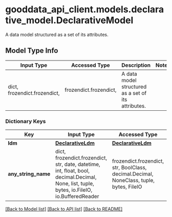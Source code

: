 # gooddata_api_client.models.declarative_model.DeclarativeModel

A data model structured as a set of its attributes.

## Model Type Info
Input Type | Accessed Type | Description | Notes
------------ | ------------- | ------------- | -------------
dict, frozendict.frozendict,  | frozendict.frozendict,  | A data model structured as a set of its attributes. | 

### Dictionary Keys
Key | Input Type | Accessed Type | Description | Notes
------------ | ------------- | ------------- | ------------- | -------------
**ldm** | [**DeclarativeLdm**](DeclarativeLdm.md) | [**DeclarativeLdm**](DeclarativeLdm.md) |  | [optional] 
**any_string_name** | dict, frozendict.frozendict, str, date, datetime, int, float, bool, decimal.Decimal, None, list, tuple, bytes, io.FileIO, io.BufferedReader | frozendict.frozendict, str, BoolClass, decimal.Decimal, NoneClass, tuple, bytes, FileIO | any string name can be used but the value must be the correct type | [optional]

[[Back to Model list]](../../README.md#documentation-for-models) [[Back to API list]](../../README.md#documentation-for-api-endpoints) [[Back to README]](../../README.md)
